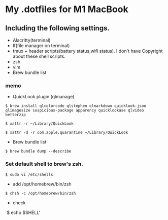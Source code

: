 # My .dotfiles for M1 MacBook

## Including the following settings.
- Alacritty(terminal)
- lf(file manager on terminal)
- tmux + header scripts(battery status,wifi status). I don't have Copyright about these shell scripts.
- zsh
- vim
- Brew bundle list

### memo

- QuickLook plugin (qlmanage)
```
$ brew install qlcolorcode qlstephen qlmarkdown quicklook-json qlimagesize suspicious-package apparency quicklookase qlvideo betterzip

$ xattr -r ~/Library/QuickLook

$ xattr -d -r com.apple.quarantine ~/Library/QuickLook
```

- Brew bundle list
```
$ brew bundle dump --describe
```


### Set default shell to  brew's zsh.
    
`$ sudo vi /etc/shells`
    
- add
/opt/homebrew/bin/zsh
      
`$ chsh -c /opt/homebrew/bin/zsh`

- check

`$ echo $SHELL'
